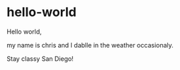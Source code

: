 # hello-world
Hello world,

my name is chris and I dablle in the weather occasionaly.

Stay classy San Diego!
